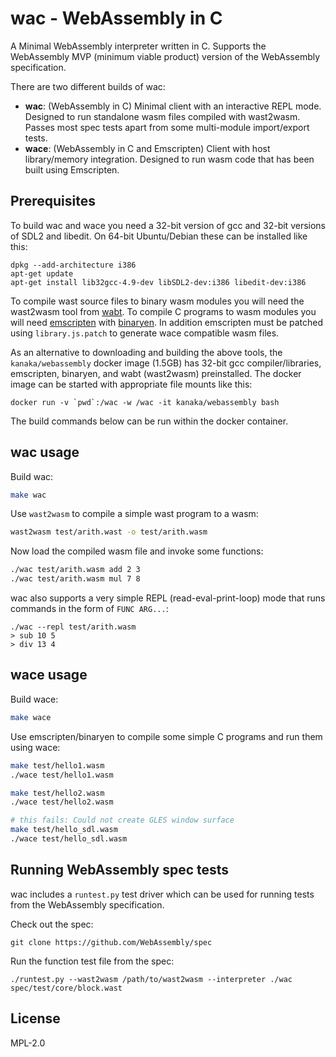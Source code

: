 # wac - WebAssembly in C

A Minimal WebAssembly interpreter written in C. Supports the
WebAssembly MVP (minimum viable product) version of the WebAssembly
specification.

There are two different builds of wac:

* **wac**: (WebAssembly in C) Minimal client with an interactive REPL
  mode. Designed to run standalone wasm files compiled with wast2wasm.
  Passes most spec tests apart from some multi-module import/export
  tests.
* **wace**: (WebAssembly in C and Emscripten) Client with host
  library/memory integration. Designed to run wasm code that has been
  built using Emscripten.

## Prerequisites

To build wac and wace you need a 32-bit version of gcc and 32-bit
versions of SDL2 and libedit. On 64-bit Ubuntu/Debian these can be
installed like this:

```
dpkg --add-architecture i386
apt-get update
apt-get install lib32gcc-4.9-dev libSDL2-dev:i386 libedit-dev:i386
```

To compile wast source files to binary wasm modules you will need the
wast2wasm tool from [wabt](https://github.com/WebAssembly/wabt). To
compile C programs to wasm modules you will need
[emscripten](https://github.com/kripken/emscripten) with
[binaryen](https://github.com/WebAssembly/binaryen). In addition
emscripten must be patched using `library.js.patch` to generate wace
compatible wasm files.

As an alternative to downloading and building the above tools, the
`kanaka/webassembly` docker image (1.5GB) has 32-bit gcc
compiler/libraries, emscripten, binaryen, and wabt (wast2wasm)
preinstalled. The docker image can be started with appropriate file
mounts like this:

```
docker run -v `pwd`:/wac -w /wac -it kanaka/webassembly bash
```

The build commands below can be run within the docker container.


## wac usage

Build wac:

```bash
make wac
```

Use `wast2wasm` to compile a simple wast program to a wasm:

```bash
wast2wasm test/arith.wast -o test/arith.wasm
```

Now load the compiled wasm file and invoke some functions:

```bash
./wac test/arith.wasm add 2 3
./wac test/arith.wasm mul 7 8
```

wac also supports a very simple REPL (read-eval-print-loop) mode that
runs commands in the form of `FUNC ARG...`:

```
./wac --repl test/arith.wasm
> sub 10 5
> div 13 4
```

## wace usage

Build wace:

```bash
make wace
```

Use emscripten/binaryen to compile some simple C programs and run them
using wace:

```bash
make test/hello1.wasm
./wace test/hello1.wasm

make test/hello2.wasm
./wace test/hello2.wasm

# this fails: Could not create GLES window surface
make test/hello_sdl.wasm
./wace test/hello_sdl.wasm
```

## Running WebAssembly spec tests

wac includes a `runtest.py` test driver which can be used for running
tests from the WebAssembly specification.

Check out the spec:

```
git clone https://github.com/WebAssembly/spec
```

Run the function test file from the spec:

```
./runtest.py --wast2wasm /path/to/wast2wasm --interpreter ./wac spec/test/core/block.wast
```


## License

MPL-2.0
